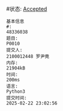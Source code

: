 #状态: [Accepted](http://dsbpython.openjudge.cn/dspythonbook/solution/48336038/)

```
基本信息
#:
48336038
题目:
P0010
提交人:
2100012448 罗尹竟
内存:
21904kB
时间:
200ms
语言:
Python3
提交时间:
2025-02-22 23:02:56
```